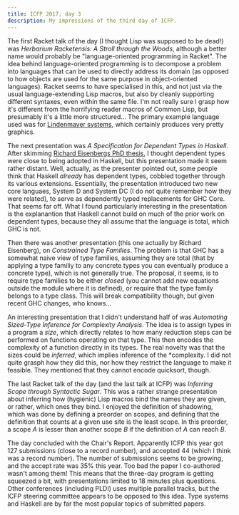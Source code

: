 ```yaml
---
title: ICFP 2017, day 3
description: My impressions of the third day of ICFP.
---
```


The first Racket talk of the day (I thought Lisp was supposed to be
dead!) was *Herbarium Racketensis: A Stroll through the Woods*,
although a better name would probably be "language-oriented
programming in Racket".  The idea behind language-oriented programming
is to decompose a problem into languages that can be used to directly
address its domain (as opposed to how objects are used for the same
purpose in object-oriented languages).  Racket seems to have
specialised in this, and not just via the usual language-extending
Lisp macros, but also by cleanly supporting different syntaxes, even
within the same file.  I'm not really sure I grasp how it's different
from the horrifying reader macros of Common Lisp, but presumably it's
a little more structured...  The primary example language used was for
[Lindenmayer systems](https://en.wikipedia.org/wiki/L-system), which
certainly produces very pretty graphics.

The next presentation was *A Specification for Dependent Types in
Haskell*.  After skimming [Richard Eisenbergs PhD
thesis](http://cs.brynmawr.edu/~rae/papers/2016/thesis/eisenberg-thesis.pdf),
I thought dependent types were close to being adopted in Haskell, but
this presentation made it seem rather distant.  Well, actually, as the
presenter pointed out, some people think that Haskell *already* has
dependent types, cobbled together through its various extensions.
Essentially, the presentation introduced two new core languaes, System
D and System DC (I do not quite remember how they were related), to
serve as dependently typed replacements for GHC Core.  That seems far
off.  What I found particularly interesting in the presentation is the
explanantion that Haskell cannot build on much of the prior work on
dependent types, because they all assume that the language is total,
which GHC is not.

Then there was another presentation (this one actually by Richard
Eisenberg), on *Constrained Type Families*.  The problem is that GHC
has a somewhat naive view of type families, assuming they are total
(that by applying a type familiy to any concrete types you can
eventually produce a concrete type), which is not generally true.  The
proposal, it seems, is to require type families to be either *closed*
(you cannot add new equations outside the module where it is defined),
or require that the type family belongs to a type class.  This will
break compatibility though, but given recent GHC changes, who knows...

An interesting presentation that I didn't understand half of was
*Automating Sized-Type Inference for Complexity Analysis*.  The idea
is to assign types in a program a *size*, which directly relates to
how many reduction steps can be performed on functions operating on
that type.  This then encodes the complexity of a function directly in
its types.  The real novelty was that the sizes could be *inferred*,
which implies inference of the *complexity.  I did not quite grasph
how they did this, nor how they restrict the language to make it
feasible.  They mentioned that they cannot encode quicksort, though.

The last Racket talk of the day (and the last talk at ICFP) was
*Inferring Scope through Syntactic Sugar*.  This was a rather strange
presentation about inferring how (hygienic) Lisp macros bind the names
they are given, or rather, which ones they bind.  I enjoyed the
definition of shadowing, which was done by defining a preorder on
scopes, and defining that the definition that counts at a given use
site is the least scope.  In this preorder, a scope *A* is lesser than
another scope *B* if the definition of *A* can reach *B*.

The day concluded with the Chair's Report.  Apparently ICFP this year
got 127 submissions (close to a record number), and accepted 44 (which
I think was a record number).  The number of submissions seems to be
growing, and the accept rate was 35% this year.  Too bad the paper I
co-authored wasn't among them!  This means that the three-day program
is getting squeezed a bit, with presentations limited to 18 minutes
plus questions.  Other conferences (including PLDI) uses multiple
parallel tracks, but the ICFP steering committee appears to be opposed
to this idea.  Type systems and Haskell are by far the most popular
topics of submitted papers.
